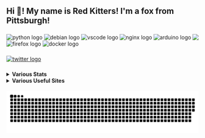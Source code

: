 <h2 align="left">Hi 👋! My name is Red Kitters! I'm a fox from Pittsburgh! </h2>

###

<img align="right" height="150" src="https://avatars.githubusercontent.com/u/23389169?v=4.png"  />

###

<div align="left">
  <img src="https://cdn.jsdelivr.net/gh/devicons/devicon/icons/python/python-original.svg" height="30" width="42" alt="python logo"  />
  <img src="https://cdn.jsdelivr.net/gh/devicons/devicon/icons/debian/debian-original.svg" height="30" width="42" alt="debian logo"  />
  <img src="https://cdn.jsdelivr.net/gh/devicons/devicon/icons/vscode/vscode-original.svg" height="30" width="42" alt="vscode logo"  />
  <img src="https://cdn.jsdelivr.net/gh/devicons/devicon/icons/nginx/nginx-original.svg" height="30" width="42" alt="nginx logo"  />
  <img src="https://cdn.jsdelivr.net/gh/devicons/devicon/icons/arduino/arduino-original.svg" height="30" width="42" alt="arduino logo"  />
  <img src="https://cdn.jsdelivr.net/gh/devicons/devicon/icons/firefox/firefox-original.svg" height="30" width="42" alt="firefox logo"  />
  <img src="https://cdn.jsdelivr.net/gh/devicons/devicon/icons/docker/docker-original.svg" height="30" width="42" alt="docker logo"  />
</div>

###

<div align="left">
  <a href="https://twitter.com/@LakesideMiners" target="_blank">
    <img src="https://img.shields.io/static/v1?message=Twitter&logo=twitter&label=&color=1DA1F2&logoColor=white&labelColor=&style=for-the-badge" height="30" alt="twitter logo"  />
  </a>
</div>

###
<details>
 <summary><b>Various Stats</b></summary>


<!--START_SECTION:waka-->
![Code Time](http://img.shields.io/badge/Code%20Time-160%20hrs%2044%20mins-blue)

![Profile Views](http://img.shields.io/badge/Profile%20Views-1-blue)

**This Week I Spent My Time On** 

```text
⌚︎ Time Zone: America/New_York

Programming Languages: 
C                        19 mins             ████████░░░░░░░░░░░░░░░░░   32.65% 
INI                      18 mins             ████████░░░░░░░░░░░░░░░░░   31.99% 
C++                      11 mins             █████░░░░░░░░░░░░░░░░░░░░   19.51% 
Vue.js                   6 mins              ██░░░░░░░░░░░░░░░░░░░░░░░   10.87% 
HTML                     2 mins              █░░░░░░░░░░░░░░░░░░░░░░░░   4.87%

Editors: 
VS Code                  58 mins             █████████████████████████   100.0%

Projects: 
Marlin-2.1.2             38 mins             ████████████████░░░░░░░░░   66.03% 
esp32cam-rtsp            10 mins             ████░░░░░░░░░░░░░░░░░░░░░   18.12% 
PiShockWeb               9 mins              ████░░░░░░░░░░░░░░░░░░░░░   15.85%

```

**I Mostly Code in Python** 

```text
Python                   17 repos            ██████████░░░░░░░░░░░░░░░   40.48% 
HTML                     7 repos             ████░░░░░░░░░░░░░░░░░░░░░   16.67% 
JavaScript               5 repos             ███░░░░░░░░░░░░░░░░░░░░░░   11.9% 
GLSL                     3 repos             █░░░░░░░░░░░░░░░░░░░░░░░░   7.14% 
C++                      2 repos             █░░░░░░░░░░░░░░░░░░░░░░░░   4.76%

```



 Last Updated on 03/05/2023 18:33:07 UTC
<!--END_SECTION:waka-->


</details>
<details>
  <summary><b>Various Useful Sites</b></summary>
  
  [Grep.App](https://grep.app/) - Bulk serach git repos, regex support.
  
  [Oh Shit Git!](https://ohshitgit.com/) - For when Git makes you go "Oh Shit!"
  
</details>
  
<br clear="both">

<img src="https://raw.githubusercontent.com/LakesideMiners/LakesideMiners/output/github-contribution-grid-snake-dark.svg" align="center"/>

###
